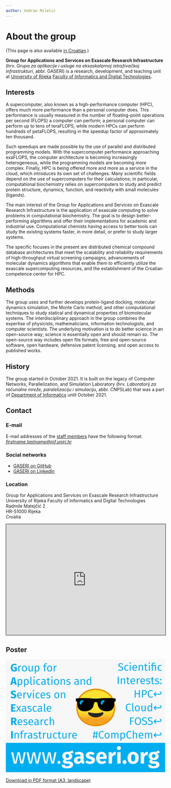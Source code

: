 ```yaml
---
author: Vedran Miletić
---
```


# About the group

(This page is also available [in Croatian](../hr/index.md).)

**Group for Applications and Services on Exascale Research Infrastructure** (hrv. *Grupa za aplikacije i usluge na eksaskalarnoj istraživačkoj infrastrukturi*, abbr. GASERI) is a research, development, and teaching unit at [University of Rijeka](https://uniri.hr/) [Faculty of Informatics and Digital Technologies](https://www.inf.uniri.hr/).

## Interests

A supercomputer, also known as a high-performance computer (HPC), offers much more performance than a personal computer does. This performance is usually measured in the number of floating-point operations per second (FLOPS) a computer can perform; a personal computer can perform up to tens of teraFLOPS, while modern HPCs can perform hundreds of petaFLOPS, resulting in the speedup factor of approximately ten thousand.

Such speedups are made possible by the use of parallel and distributed programming models. With the supercomputer performance approaching exaFLOPS, the computer architecture is becoming increasingly heterogeneous, while the programming models are becoming more complex. Finally, HPC is being offered more and more as a service in the cloud, which introduces its own set of challenges. Many scientific fields depend on the use of supercomputers for their calculations; in particular, computational biochemistry relies on supercomputers to study and predict protein structure, dynamics, function, and reactivity with small molecules (ligands).

The main interest of the Group for Applications and Services on Exascale Research Infrastructure is the application of exascale computing to solve problems in computational biochemistry. The goal is to design better-performing algorithms and offer their implementations for academic and industrial use. Computational chemists having access to better tools can study the existing systems faster, in more detail, or prefer to study larger systems.

The specific focuses in the present are distributed chemical compound database architectures that meet the scalability and reliability requirements of high-throughput virtual screening campaigns, advancements of molecular dynamics algorithms that enable them to efficiently utilize the exascale supercomputing resources, and the establishment of the Croatian competence center for HPC.

## Methods

The group uses and further develops protein-ligand docking, molecular dynamics simulation, the Monte Carlo method, and other computational techniques to study statical and dynamical properties of biomolecular systems. The interdisciplinary approach in the group combines the expertise of physicists, mathematicians, information technologists, and computer scientists. The underlying motivation is to do better science in an open-source way; science is essentially open and should remain so. The open-source way includes open file formats, free and open-source software, open hardware, defensive patent licensing, and open access to published works.

## History

The group started in October 2021. It is built on the legacy of Computer Networks, Parallelization, and Simulation Laboratory (hrv. *Laboratorij za računalne mreže, paralelizaciju i simulaciju*, abbr. CNPSLab) that was a part of [Department of Informatics](https://www.inf.uniri.hr/) until October 2021.

## Contact

### E-mail

E-mail addresses of the [staff members](people/index.md#staff) have the following format: *firstname.lastname@inf.uniri.hr*

### Social networks

- [GASERI on GitHub](https://github.com/gaseri)
- [GASERI on LinkedIn](https://www.linkedin.com/company/gaseri)

### Location

Group for Applications and Services on Exascale Research Infrastructure  
University of Rijeka Faculty of Informatics and Digital Technologies  
Radmile Matejčić 2  
HR-51000 Rijeka  
Croatia

<iframe src="https://www.openstreetmap.org/export/embed.html?bbox=14.465107619762422%2C45.32765866582893%2C14.468648135662079%2C45.329265285900924&amp;layer=mapnik&amp;marker=45.32846198156121%2C14.46687787771225" style="border: 1px solid black; width: 100%; height: 25em"></iframe>

## Poster

![GASERI poster](../images/gaseri-poster.webp)

[Download in PDF format (A3, landscape)](../images/gaseri-poster.pdf)
